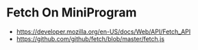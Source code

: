 # Fetch On MiniProgram

* https://developer.mozilla.org/en-US/docs/Web/API/Fetch_API
* https://github.com/github/fetch/blob/master/fetch.js
